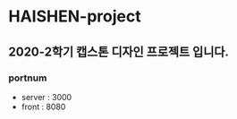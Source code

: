 # HAISHEN-project
2020-2학기 캡스톤 디자인 프로젝트 입니다.
------------
### portnum
+ server : 3000
+ front : 8080
